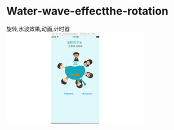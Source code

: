 # Water-wave-effectthe-rotation
旋转,水波效果,动画,计时器
![image](https://github.com/wanghu5it/Water-wave-effectthe-rotation/blob/master/动画效果/动画gif.gif)